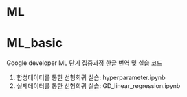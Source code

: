 # ML


# ML_basic

Google developer ML 단기 집중과정 한글 번역 및 실습 코드
1. 합성데이터를 통한 선형회귀 실습: hyperparameter.ipynb
2. 실제데이터를 통한 선형회귀 실습: GD_linear_regression.ipynb
